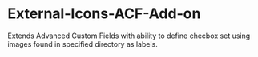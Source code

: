 External-Icons-ACF-Add-on
=========================

Extends Advanced Custom Fields with ability to define checbox set using images found in specified directory as labels.